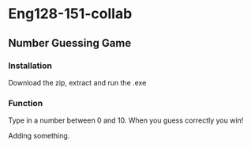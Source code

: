 # Eng128-151-collab

## Number Guessing Game

### Installation
Download the zip, extract and run the .exe

### Function
Type in a number between 0 and 10. When you guess correctly you win!

Adding something.